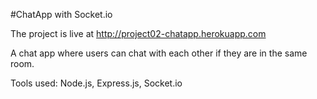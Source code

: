 #ChatApp with Socket.io

The project is live at http://project02-chatapp.herokuapp.com

A chat app where users can chat with each other if they are in the same room.

Tools used: Node.js, Express.js, Socket.io
